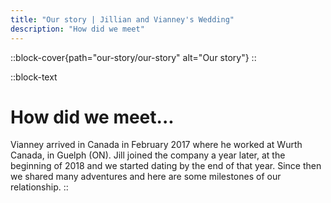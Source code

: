 ```yaml
---
title: "Our story | Jillian and Vianney's Wedding"
description: "How did we meet"
---
```


::block-cover{path="our-story/our-story" alt="Our story"}
::

::block-text

# How did we meet...

Vianney arrived in Canada in February 2017 where he worked at Wurth Canada, in Guelph (ON). Jill joined the company a year later, at the beginning of 2018 and we started dating by the end of that year. Since then we shared many adventures and here are some milestones of our relationship.
::
